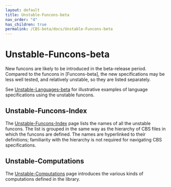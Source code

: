 ```yaml
---
layout: default
title: Unstable-Funcons-beta
nav_order: "4"
has_children: true
permalink: /CBS-beta/docs/Unstable-Funcons-beta
---
```


Unstable-Funcons-beta
=====================

New funcons are likely to be introduced in the beta-release period. Compared to
the funcons in [Funcons-beta], the new specifications may be less well tested,
and relatively unstable, so they are listed separately.

See [Unstable-Languages-beta] for illustrative examples of language
specifications using the unstable funcons.

Unstable-Funcons-Index
----------------------

The [Unstable-Funcons-Index] page lists the names of all the unstable funcons.
The list is grouped in the same way as the hierarchy of CBS files in which the
funcons are defined. The names are hyperlinked to their definitions; familiarity
with the hierarchy is not required for navigating CBS specifications.

Unstable-Computations
----------------------

The [Unstable-Computations] page introduces the various kinds of computations defined
in the library.


[Unstable-Funcons-Index]: /CBS-beta/Unstable-Funcons-beta/Unstable-Funcons-Index/

[Unstable-Languages-beta]: /CBS-beta/docs/Unstable-Languages-beta

[Unstable-Computations]: /CBS-beta/Unstable-Funcons-beta/Unstable-Computations
